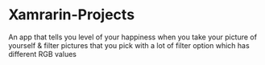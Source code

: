 # Xamrarin-Projects
An app that tells you level of your happiness when you take your picture of yourself 
                                      &
filter pictures that you pick with a lot of filter option which has different RGB values 
